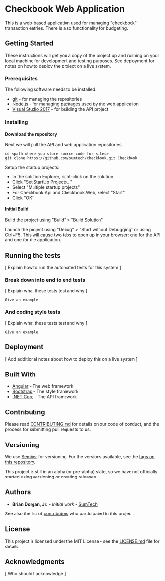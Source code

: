 # Checkbook Web Application
This is a web-based application used for managing "checkbook" transaction entries. There is also functionality for budgeting.

## Getting Started
These instructions will get you a copy of the project up and running on your local machine for development and testing purposes. See deployment for notes on how to deploy the project on a live system.

### Prerequisites
The following software needs to be installed:
* [git](https://git-scm.com/downloads) - for managing the repositories
* [Node.js](https://nodejs.org/) - for managing packages used by the web application
* [Visual Studio 2017](https://www.visualstudio.com/vs/community/) - for building the API project

### Installing

#### Download the repository
Next we will pull the API and web application repositories.

```
cd <path where you store source code for sites>
git clone https://github.com/sumtech/checkbook.git Checkbook
```

Setup the startup projects:
* In the solution Explorer, right-click on the solution.
* Click "Set StartUp Projects..."
* Select "Multiple startup projects"
* For Checkbook.Api and Checkbook.Web, select "Start"
* Click "OK"

#### Initial Build
Build the project using "Build" > "Build Solution"

Launch the project using "Debug" > "Start without Debugging" or using Ctrl+F5. This will cause two tabs to open up in your browser: one for the API and one for the application.

## Running the tests

[ Explain how to run the automated tests for this system ]

### Break down into end to end tests

[ Explain what these tests test and why ]

```
Give an example
```

### And coding style tests

[ Explain what these tests test and why ]

```
Give an example
```

## Deployment

[ Add additional notes about how to deploy this on a live system ]

## Built With

* [Angular](https://github.com/angular/angular) - The web framework
* [Bootstrap](https://github.com/twbs/bootstrap) - The style framework
* [.NET Core](https://github.com/dotnet/core) - The API framework

## Contributing

Please read [CONTRIBUTING.md](https://gist.github.com/PurpleBooth/b24679402957c63ec426) for details on our code of conduct, and the process for submitting pull requests to us.

## Versioning

We use [SemVer](http://semver.org/) for versioning. For the versions available, see the [tags on this repository](https://github.com/sumtech/checkbook/tags).

This project is still in an alpha (or pre-alpha) state, so we have not officially started using versioning or creating releases.

## Authors

* **Brian Dorgan, Jr.** - *Initial work* - [SumTech](https://github.com/SumTech)

See also the list of [contributors](https://github.com/sumtech/checkbook/contributors) who participated in this project.

## License

This project is licensed under the MIT License - see the [LICENSE.md](LICENSE.md) file for details

## Acknowledgments

[ Who should I acknowledge ]
